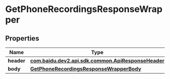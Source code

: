 

# GetPhoneRecordingsResponseWrapper


## Properties

Name | Type | Description | Notes
------------ | ------------- | ------------- | -------------
**header** | [**com.baidu.dev2.api.sdk.common.ApiResponseHeader**](com.baidu.dev2.api.sdk.common.ApiResponseHeader.md) |  |  [optional]
**body** | [**GetPhoneRecordingsResponseWrapperBody**](GetPhoneRecordingsResponseWrapperBody.md) |  |  [optional]



